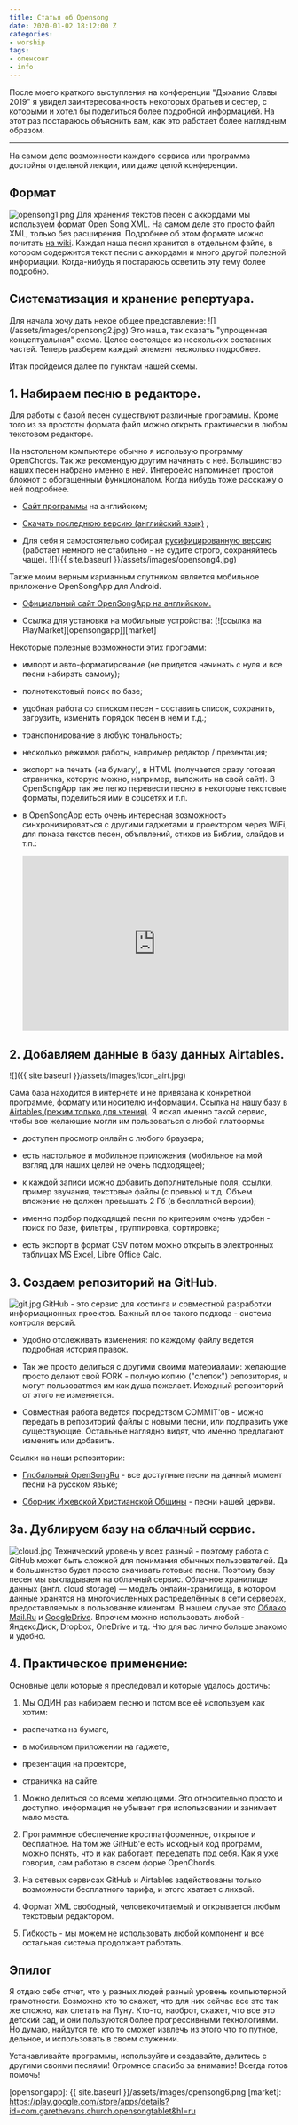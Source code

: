 ```yaml
---
title: Статья об Opensong
date: 2020-01-02 18:12:00 Z
categories:
- worship
tags:
- опенсонг
- info
---
```


После моего краткого выступления на конференции "Дыхание Славы 2019" я увидел заинтересованность некоторых братьев и сестер, с которыми и хотел бы поделиться более подробной информацией. На этот раз постараюсь объяснить вам, как это работает более наглядным образом.

---

На самом деле возможности каждого сервиса или программа достойны отдельной лекции, или даже целой конференции.

## Формат

![opensong1.png](/assets/images/opensong1.png)
Для хранения текстов песен с аккордами мы используем формат Open Song XML. На самом деле это просто файл XML, только без расширения. Подробнее об этом формате можно почитать [на wiki](https://ru.wikipedia.org/wiki/XML).
Каждая наша песня хранится в отдельном файле, в котором содержится текст песни с аккордами и много другой полезной информации. Когда-нибудь я постараюсь осветить эту тему более подробно.

## Систематизация и хранение репертуара.

Для начала хочу дать некое общее представление:
!\[\](/assets/images/opensong2.jpg)
Это наша, так сказать "упрощенная концептуальная" схема. Целое состоящее из нескольких составных частей.
Теперь разберем каждый элемент несколько подробнее.

Итак пройдемся далее по пунктам нашей схемы.

## 1. Набираем песню в редакторе.

Для работы с базой песен существуют различные программы. Кроме того из за простоты формата файл можно открыть практически в любом текстовом редакторе.

На настольном компьютере обычно я использую программу OpenChords. Так же рекомендую другим начинать с неё. Большинство наших песен набрано именно в ней. Интерфейс напоминает простой блокнот с обогащенным функционалом. Когда нибудь тоже расскажу о ней подробнее.

* [Сайт программы](https://openchords.sourceforge.io/) на английском;

* [Скачать последнюю версию (английский язык)](https://sourceforge.net/projects/openchords/files/latest/download) ;

* Для себя я самостоятельно собирал [русифицированную версию](https://cloud.mail.ru/public/Evo3/A8AHSL1kQ) (работает немного не стабильно - не судите строго, сохраняйтесь чаще).
  !\[\]({{ site.baseurl }}/assets/images/opensong4.jpg)

Также моим верным карманным спутником является мобильное приложение OpenSongApp для Android.

* [Официальный сайт OpenSongApp на английском.](https://www.opensongapp.com/)

* Ссылка для установки на мобильные устройства:
  \[!\[ссылка на PlayMarket\]\[opensongapp\]\]\[market\]

Некоторые полезные возможности этих программ:

* импорт и авто-форматирование (не придется начинать с нуля и все песни набирать самому);

* полнотекстовый поиск по базе;

* удобная работа со списком песен - составить список, сохранить, загрузить, изменить порядок песен в нем и т.д.;

* транспонирование в любую тональность;

* несколько режимов работы, например редактор / презентация;

* экспорт на печать (на бумагу), в HTML (получается  сразу готовая страничка, которую можно, например, выложить на свой сайт). В OpenSongApp так же легко перевести песню в некоторые текстовые форматы, поделиться ими в соцсетях и т.п.

* в OpenSongApp есть очень интересная возможность синхронизироваться с другими гаджетами и проектором через WiFi, для показа текстов песен, объявлений, стихов из Библии, слайдов и т.п.:
  <p><iframe style="width:100%;" height="315" src="https://www.youtube.com/embed/xdti4Kh3qf8?rel=0&showinfo=0" frameborder="0" allowfullscreen></iframe></p>

## 2. Добавляем данные в базу данных Airtables.

!\[\]({{ site.baseurl }}/assets/images/icon_airt.jpg)

Сама база находится в интернете и не привязана к конкретной программе, формату или носителю информации. [Ссылка на нашу базу в Airtables (режим только для чтения)](https://airtable.com/shrf59t6LkyvGAQ4R).
Я искал именно такой сервис, чтобы все желающие могли им пользоваться с любой платформы:

* доступен просмотр онлайн с любого браузера;

* есть настольное и мобильное приложения (мобильное на мой взгляд для наших целей не очень подходящее);

* к каждой записи можно добавить дополнительные поля, ссылки, пример звучания, текстовые файлы (с превью) и т.д. Объем вложение не должен превышать 2 Гб (в бесплатной версии);

* именно подбор подходящей песни по критериям  очень удобен - поиск по базе, фильтры , группировка, сортировка;

* есть экспорт в формат CSV потом можно открыть в электронных таблицах MS Excel, Libre Office Calc.

## 3. Создаем репозиторий на GitHub.

![git.jpg](%7B%7Bsite.baseurl%7D%7D/assets/image/git.jpg)
GitHub - это сервис для хостинга и совместной разработки информационных проектов. Важный плюс такого подхода - система контроля версий.

* Удобно отслеживать изменения: по каждому файлу ведется подробная история правок.

* Так же просто делиться с другими своими материалами: желающие просто делают свой FORK - полную копию ("слепок") репозитория, и могут пользоватmся им как душа пожелает. Исходный репозиторий от этого не изменяется.

* Совместная работа ведется посредством COMMIT'ов - можно передать в репозиторий файлы с новыми песни, или подправить уже существующие. Остальные наглядно видят, что именно предлагают изменить или добавить.

Ссылки на наши репозитории:

* [Глобальный OpenSongRu](https://github.com/SergKnyz/OpenSongRu) - все доступные песни на данный момент песни на русском языке;

* [Сборник Ижевской Христианской Общины](https://github.com/SergKnyz/ICF) - песни нашей церкви.

## 3a. Дублируем базу на облачный сервис.

![cloud.jpg](%7B%7Bsite.baseurl%7D%7D/assets/images/cloud.jpg)
Технический уровень у всех разный - поэтому работа с GitHub может быть сложной для понимания  обычных пользователей. Да и большинство будет просто скачивать готовые песни. Поэтому базу песен мы выкладываем на облачный сервис.
Облачное хранилище данных (англ. cloud storage) — модель онлайн-хранилища, в котором данные хранятся на многочисленных распределённых в сети серверах, предоставляемых в пользование клиентам.
В нашем случае это [Облако Mail.Ru](https://cloud.mail.ru/public/BntW/H7FubED5D) и [GoogleDrive](https://drive.google.com/drive/folders/1K4NR7njvLmjtOn2Ljp7YpigRXDAG-Hb-).
Впрочем можно использовать любой - ЯндексДиск, Dropbox, OneDrive и тд. Что для вас лично больше знакомо и удобно.

## 4. Практическое применение:

Основные цели которые я преследовал и которые удалось достичь:

1. Мы ОДИН раз набираем песню и потом все её используем как хотим:

* распечатка на бумаге,

* в мобильном приложении на гаджете,

* презентация на проекторе,

* страничка на сайте.

1. Можно делиться со всеми желающими. Это относительно просто и доступно, информация не убывает при использовании и занимает мало места.

2. Программное обеспечение кросплатформенное, открытое и бесплатное. На том же GitHub'е есть исходный код программ, можно понять, что и как работает, переделать под себя. Как я уже говорил,  сам работаю в своем форке OpenChords.

3. На сетевых сервисах GitHub и Airtables задействованы только возможности бесплатного тарифа, и этого хватает с лихвой.

4. Формат XML свободный, человекочитаемый и открывается любым текстовым редактором.

5. Гибкость - мы можем не использовать любой компонент и все остальная система продолжает работать.

## Эпилог

Я отдаю себе отчет, что у разных людей разный уровень компьютерной грамотности. Возможно кто то скажет, что для них сейчас все это так же сложно, как слетать на Луну. Кто-то, наоброт, скажет, что все это детский сад, и они пользуются более прогрессивными технологиями.
Но думаю, найдутся те, кто то сможет извлечь из этого что то путное, дельное, и использовать в своем служении.

Устанавливайте программы, используйте и создавайте, делитесь с другими своими песнями!
Огромное спасибо за внимание!
Всегда готов помочь!

\[opensongapp\]: {{ site.baseurl }}/assets/images/opensong6.png
\[market\]: https://play.google.com/store/apps/details?id=com.garethevans.church.opensongtablet&hl=ru